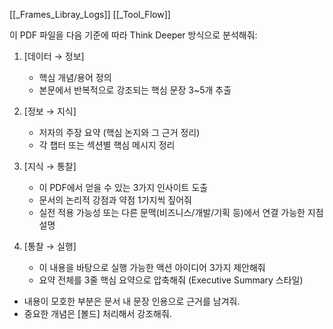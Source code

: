 
[[_Frames_Libray_Logs]]
[[_Tool_Flow]]

이 PDF 파일을 다음 기준에 따라 Think Deeper 방식으로 분석해줘:

1. [데이터 → 정보]  
   - 핵심 개념/용어 정의  
   - 본문에서 반복적으로 강조되는 핵심 문장 3~5개 추출

2. [정보 → 지식]  
   - 저자의 주장 요약 (핵심 논지와 그 근거 정리)  
   - 각 챕터 또는 섹션별 핵심 메시지 정리

3. [지식 → 통찰]  
   - 이 PDF에서 얻을 수 있는 3가지 인사이트 도출  
   - 문서의 논리적 강점과 약점 1가지씩 짚어줘  
   - 실전 적용 가능성 또는 다른 문맥(비즈니스/개발/기획 등)에서 연결 가능한 지점 설명

4. [통찰 → 실행]  
   - 이 내용을 바탕으로 실행 가능한 액션 아이디어 3가지 제안해줘  
   - 요약 전체를 3줄 핵심 요약으로 압축해줘 (Executive Summary 스타일)

+ 내용이 모호한 부분은 문서 내 문장 인용으로 근거를 남겨줘.
+ 중요한 개념은 [볼드] 처리해서 강조해줘.

